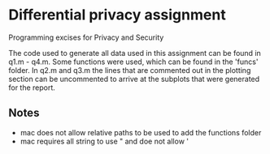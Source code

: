 # Differential privacy assignment
Programming excises for Privacy and Security

The code used to generate all data used in this assignment can be found in q1.m - q4.m. Some functions were used, which can be found in the 'funcs' folder.
In q2.m and q3.m the lines that are commented out in the plotting section can be uncommented to arrive at the subplots that were generated for the report.

## Notes
- mac does not allow relative paths to be used to add the functions folder
- mac requires all string to use " and doe not allow '
